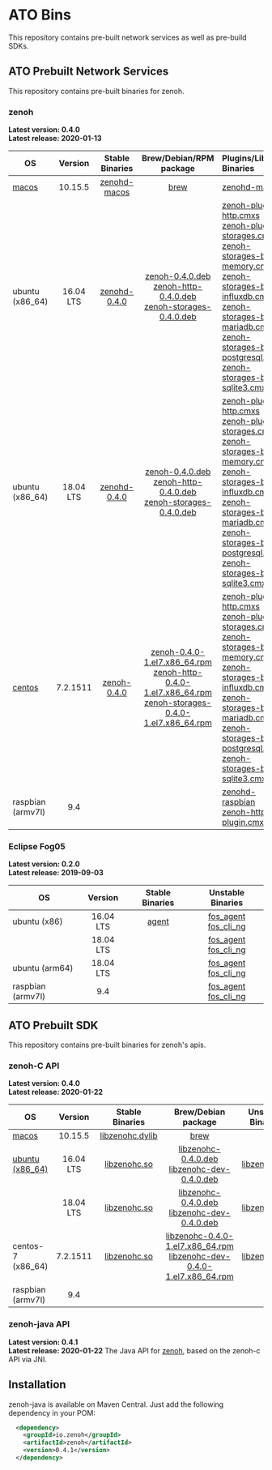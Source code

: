 # ATO Bins
This repository contains pre-built network services as well as pre-build SDKs.

## ATO Prebuilt Network Services
This repository contains pre-built binaries for zenoh.

### zenoh

**Latest version: 0.4.0** \
**Latest release: 2020-01-13**

| OS | Version | Stable Binaries | Brew/Debian/RPM package | Plugins/Libs Binaries |
| --- |:---:|:---:|:---:|:----|
| [macos](./zenoh/latest/macos)   | 10.15.5 | [zenohd-macos](./zenoh/latest/macos/10.15.5/zenohd)  | [brew](./zenoh/latest/macos) | [zenohd-macos](./zenoh/unstable/macos/10.14.6/zenohd)|
| ubuntu (x86_64) | 16.04 LTS | [zenohd-0.4.0](./zenoh/latest/ubuntu/16.04/zenohd-0.4.0) | [zenoh-0.4.0.deb](./debian/16.04/zenoh-0.4.0.deb)  <br/> [zenoh-http-0.4.0.deb](./debian/16.04/zenoh-http-0.4.0.deb) <br/> [zenoh-storages-0.4.0.deb](./debian/16.04/zenoh-storages-0.4.0.deb) | [zenoh-plugin-http.cmxs](./zenoh-http/latest/ubuntu/16.04/zenoh-plugin-http.cmxs) <br/> [zenoh-plugin-storages.cmxs](./zenoh-storages/latest/ubuntu/16.04/zenoh-plugin-storages.cmxs) <br/> [zenoh-storages-be-memory.cmxs](./zenoh-storages/latest/ubuntu/16.04/zenoh-storages-be-memory.cmxs) <br/> [zenoh-storages-be-influxdb.cmxs](./zenoh-storages/latest/ubuntu/16.04/zenoh-storages-be-influxdb.cmxs) <br/> [zenoh-storages-be-mariadb.cmxs](./zenoh-storages/latest/ubuntu/16.04/zenoh-storages-be-mariadb.cmxs) <br/> [zenoh-storages-be-postgresql.cmxs](./zenoh-storages/latest/ubuntu/16.04/zenoh-storages-be-postgresql.cmxs) <br/> [zenoh-storages-be-sqlite3.cmxs](./zenoh-storages/latest/ubuntu/16.04/zenoh-storages-be-sqlite3.cmxs) |
| ubuntu (x86_64) | 18.04 LTS | [zenohd-0.4.0](./zenoh/latest/ubuntu/18.04/zenohd-0.4.0) | [zenoh-0.4.0.deb](./debian/18.04/zenoh-0.4.0.deb)  <br/> [zenoh-http-0.4.0.deb](./debian/18.04/zenoh-http-0.4.0.deb) <br/> [zenoh-storages-0.4.0.deb](./debian/18.04/zenoh-storages-0.4.0.deb)  | [zenoh-plugin-http.cmxs](./zenoh-http/latest/ubuntu/18.04/zenoh-plugin-http.cmxs) <br/> [zenoh-plugin-storages.cmxs](./zenoh-storages/latest/ubuntu/18.04/zenoh-plugin-storages.cmxs) <br/> [zenoh-storages-be-memory.cmxs](./zenoh-storages/latest/ubuntu/18.04/zenoh-storages-be-memory.cmxs) <br/> [zenoh-storages-be-influxdb.cmxs](./zenoh-storages/latest/ubuntu/18.04/zenoh-storages-be-influxdb.cmxs) <br/> [zenoh-storages-be-mariadb.cmxs](./zenoh-storages/latest/ubuntu/18.04/zenoh-storages-be-mariadb.cmxs) <br/> [zenoh-storages-be-postgresql.cmxs](./zenoh-storages/latest/ubuntu/18.04/zenoh-storages-be-postgresql.cmxs) <br/> [zenoh-storages-be-sqlite3.cmxs](./zenoh-storages/latest/ubuntu/18.04/zenoh-storages-be-sqlite3.cmxs) |
| [centos](./zenoh/latest/centos) | 7.2.1511 | [zenoh-0.4.0](./zenoh/latest/centos/7.2.1511/zenoh-0.4.0) | [zenoh-0.4.0-1.el7.x86_64.rpm](./centos/7.2.1511/zenoh-0.4.0-1.el7.x86_64.rpm) <br/> [zenoh-http-0.4.0-1.el7.x86_64.rpm](./centos/7.2.1511/zenoh-http-0.4.0-1.el7.x86_64.rpm) <br/> [zenoh-storages-0.4.0-1.el7.x86_64.rpm](./centos/7.2.1511/zenoh-storages-0.4.0-1.el7.x86_64.rpm) | [zenoh-plugin-http.cmxs](./zenoh-http/latest/centos/7.2.1511/zenoh-plugin-http.cmxs) <br/> [zenoh-plugin-storages.cmxs](./zenoh-storages/latest/centos/7.2.1511/zenoh-plugin-storages.cmxs) <br/> [zenoh-storages-be-memory.cmxs](./zenoh-storages/latest/centos/7.2.1511/zenoh-storages-be-memory.cmxs)  <br/>  [zenoh-storages-be-influxdb.cmxs](./zenoh-storages/latest/centos/7.2.1511/zenoh-storages-be-influxdb.cmxs) <br/> [zenoh-storages-be-mariadb.cmxs](./zenoh-storages/latest/centos/7.2.1511/zenoh-storages-be-mariadb.cmxs) <br/> [zenoh-storages-be-postgresql.cmxs](./zenoh-storages/latest/centos/7.2.1511/zenoh-storages-be-postgresql.cmxs) <br/> [zenoh-storages-be-sqlite3.cmxs](./zenoh-storages/latest/centos/7.2.1511/zenoh-storages-be-sqlite3.cmxs)|
| raspbian (armv7l) | 9.4 | | | [zenohd-raspbian](./zenoh/unstable/raspian_armv7l/9.4/zenohd) <br/> [zenoh-http-plugin.cmxs](./zenoh/unstable/raspian_armv7l/9.4/zenoh-http-plugin.cmxs) |


### Eclipse Fog05

**Latest version: 0.2.0** \
**Latest release: 2019-09-03**

| OS | Version | Stable Binaries | Unstable Binaries |
| --- |:---:|:---:|:---:|
| ubuntu (x86) | 16.04 LTS | [agent](./fog05/latest/ubuntu/16.04/agent) | [fos_agent](./fog05/unstable/ubuntu/16.04/fos_agent.exe) <br/> [fos_cli_ng](./fog05/unstable/ubuntu/16.04/fos_cli_ng.exe) |
| | 18.04 LTS | |[fos_agent](./fog05/unstable/ubuntu/18.04/fos_agent.exe) <br/> [fos_cli_ng](./fog05/unstable/ubuntu/18.04/fos_cli_ng.exe)|
| ubuntu (arm64)| 18.04 LTS | |[fos_agent](./fog05/unstable/ubuntu_arm64/18.04/fos_agent.exe) <br/> [fos_cli_ng](./fog05/unstable/ubuntu_arm64/18.04/fos_cli_ng.exe)|
| raspbian (armv7l) | 9.4 | | [fos_agent](./fog05/unstable/raspbian_armv7l/9.4/fos_agent.exe) <br/>[fos_cli_ng](./fog05/unstable/raspbian_armv7l/9.4/fos_cli_ng.exe) |



## ATO Prebuilt SDK
This repository contains pre-built binaries for zenoh's apis.

### zenoh-C API

**Latest version: 0.4.0** \
**Latest release: 2020-01-22**

| OS | Version | Stable Binaries |  Brew/Debian package | Unstable Binaries |
| --- |:---:|:---:|:---:|:---:|
| [macos](./zenoh-c/latest/macos)   | 10.15.5 | [libzenohc.dylib](./zenoh-c/latest/macos/10.15.5/libzenohc.dylib)  | [brew](./zenoh-c/latest/macos) | |
| [ubuntu (x86_64)](./zenoh-c/latest/ubuntu) | 16.04 LTS | [libzenohc.so](./zenoh-c/latest/ubuntu/16.04/libzenohc.so) | [libzenohc-0.4.0.deb](./debian/16.04/libzenohc-0.4.0.deb) <br/> [libzenohc-dev-0.4.0.deb](./debian/16.04/libzenohc-dev-0.4.0.deb)  | [libzenohc.so](./zenoh-c/unstable/ubuntu/16.04/libzenohc.so)|
| | 18.04 LTS | [libzenohc.so](./zenoh-c/latest/ubuntu/18.04/libzenohc.so)  | [libzenohc-0.4.0.deb](./debian/18.04/libzenohc-0.4.0.deb) <br/> [libzenohc-dev-0.4.0.deb](./debian/18.04/libzenohc-dev-0.4.0.deb)  | [libzenohc.so](./zenoh-c/unstable/ubuntu/18.04/libzenohc.so) |
| centos-7 (x86_64) | 7.2.1511 | [libzenohc.so](./zenoh-c/latest/centos/7.2.1511/libzenohc.so) | [libzenohc-0.4.0-1.el7.x86_64.rpm](./centos/7.2.1511/libzenohc-0.4.0-1.el7.x86_64.rpm) <br/> [libzenohc-dev-0.4.0-1.el7.x86_64.rpm](./centos/7.2.1511/libzenohc-dev-0.4.0-1.el7.x86_64.rpm) | [libzenohc.so](./zenoh-c/unstable/centos/7.2.1511/libzenohc.so)|
| raspbian (armv7l) | 9.4 | | | |

### zenoh-java API

**Latest version: 0.4.1** \
**Latest release: 2020-01-22**
The Java API for [zenoh](https://zenoh.io), based on the zenoh-c API via JNI.

## Installation

zenoh-java is available on Maven Central.
Just add the following dependency in your POM:
```xml
  <dependency>
    <groupId>io.zenoh</groupId>
    <artifactId>zenoh</artifactId>
    <version>0.4.1</version>
  </dependency>
```
